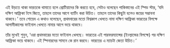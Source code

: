 এই উড়তে থাকা ভারতকে থামাতে হলে প্রোটিয়াদের কি করতে হবে, সেটাও বলেছেন পাকিস্তানের এই স্পিড স্টার, ‘যদি দক্ষিণ আফ্রিকা টসে জিতে, তাহলে তাদের আগে ব্যাটিং করা উচিত। তাহলে তাদের কিছুটা হলেও জয়ের সম্ভাবনা থাকবে।’ তবে শোয়েব এ কথাও বলেছেন, প্রথমবারের মতো বিশ্বকাপ খেলতে নামা দক্ষিণ আফ্রিকা ভারতের বিপক্ষে আগামীকালের ফাইনাল খেলতে নামার আগে ভয়ে থাকবে।

তাঁর মুখেই শুনুন, ‘ওরা প্রথমবারের মতো ফাইনাল খেলছে। ভারতের এই পারফরম্যান্সের (ইংল্যান্ডের বিপক্ষে) পর দক্ষিণ আফ্রিকা ভয়ে থাকবে। এই স্পিনারদের সামনে কে রান করবে। ভারতের এ ম্যাচটা জেতা উচিত।’
